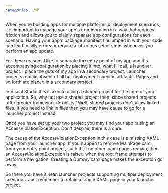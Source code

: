 ```yaml
---
categories: UWP
---
```


When you're building apps for multiple platforms or deployment scenarios, it is important to manage your app's configuration in a way that reduces friction 
and allows you to plainly separate app configurations for each scenario. Having your app's package manifest file lumped in with your code can lead 
to silly errors or require a laborious set of steps whenever you perform an app update.

For these reasons I like to separate the entry point of my app and it's accompanying configuration by placing it into, what I'll call, a launcher project. I place the guts of my app in a secondary project. Launcher projects remain absent of all but deployment specific artifacts. Pages and so forth are placed in a secondary project.

In Visual Studio this is akin to using a shared project for the core of your application. So, why not use a shared project then, since shared projects offer greater framework flexibility? Well, shared projects don't allow linked files. If you need to link in files then you may have cause to go for a launcher project instead.

Once you have set up your two project you may find your app raising an AccessViolationException. Don't despair, there is a cure.

The cause of the AccessViolationException in this case is a missing XAML page from your launcher app. If you happen to remove MainPage.xaml, from your entry point project, such that no other .xaml pages remain, then an AccessViolationException is raised when the root frame attempts to perform a navigation. Creating a Dummy.xaml page makes the exception go away.

So there you have it: lean launcher projects supporting multiple deployment scenarios. Just remember to retain a single XAML page in your launcher project.